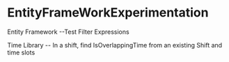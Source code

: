 # EntityFrameWorkExperimentation
Entity Framework
--Test Filter Expressions

Time Library
-- In a shift, find IsOverlappingTime from an existing Shift and time slots
